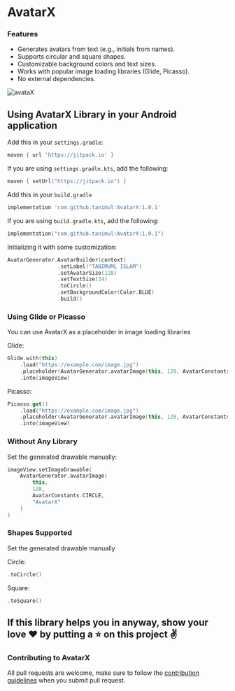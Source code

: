 # AvatarX

### Features
* Generates avatars from text (e.g., initials from names).
* Supports circular and square shapes.
* Customizable background colors and text sizes.
* Works with popular image loading libraries (Glide, Picasso).
* No external dependencies.
  
![avataX](https://github.com/user-attachments/assets/81632eb7-d72d-45d5-9c6c-59a9da0806b4)

## Using AvatarX Library in your Android application

Add this in your `settings.gradle`:
```groovy
maven { url 'https://jitpack.io' }
```

If you are using `settings.gradle.kts`, add the following:
```kotlin
maven { setUrl("https://jitpack.io") }
```

Add this in your `build.gradle`
```groovy
implementation 'com.github.tanimul:AvatarX:1.0.1'
```

If you are using `build.gradle.kts`, add the following:
```kotlin
implementation("com.github.tanimul:AvatarX:1.0.1")
```

Initializing it with some customization:
```kotlin
AvatarGenerator.AvatarBuilder(context)
                .setLabel("TANIMUML ISLAM")
                .setAvatarSize(128)
                .setTextSize(24)
                .toCircle()
                .setBackgroundColor(Color.BLUE)
                .build()
```

### Using Glide or Picasso
You can use AvatarX as a placeholder in image loading libraries

Glide:
```kotlin
Glide.with(this)
    .load("https://example.com/image.jpg")
    .placeholder(AvatarGenerator.avatarImage(this, 128, AvatarConstants.SQUARE, "TI"))
    .into(imageView)        
```

Picasso:
```kotlin
Picasso.get()
    .load("https://example.com/image.jpg")
    .placeholder(AvatarGenerator.avatarImage(this, 128, AvatarConstants.CIRCLE, "TI"))
    .into(imageView)          
```

### Without Any Library
Set the generated drawable manually:
```kotlin
imageView.setImageDrawable(
    AvatarGenerator.avatarImage(
        this,
        128,
        AvatarConstants.CIRCLE,
        "AvatarX"
    )
)
```

### Shapes Supported
Set the generated drawable manually

Circle:
```kotlin
.toCircle()
```

Square:
```kotlin
.toSquare()
```

## If this library helps you in anyway, show your love :heart: by putting a :star: on this project :v:

### Contributing to AvatarX
All pull requests are welcome, make sure to follow the [contribution guidelines](CONTRIBUTING.md)
when you submit pull request.
